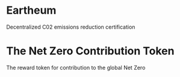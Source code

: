 # Eartheum
Decentralized C02 emissions reduction certification


# The Net Zero Contribution Token
The reward token for contribution to the global Net Zero
